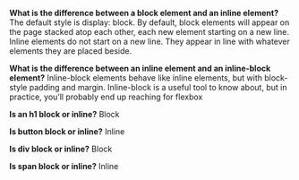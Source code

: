 **What is the difference between a block element and an inline element?**
The default style is display: block. By default, block elements will appear on the page stacked atop each other, each new element starting on a new line.
Inline elements do not start on a new line. They appear in line with whatever elements they are placed beside. 

**What is the difference between an inline element and an inline-block element?**
Inline-block elements behave like inline elements, but with block-style padding and margin. Inline-block is a useful tool to know about, but in practice, you’ll probably end up reaching for flexbox

**Is an h1 block or inline?**
Block

**Is button block or inline?**
Inline

**Is div block or inline?**
Block

**Is span block or inline?**
Inline